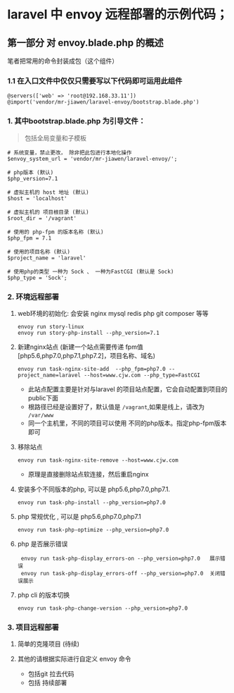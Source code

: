 # laravel 中 envoy 远程部署的示例代码；
## 第一部分 对 envoy.blade.php 的概述
笔者把常用的命令封装成包（这个组件）
### 1.1 在入口文件中仅仅只需要写以下代码即可运用此组件
```
@servers(['web' => 'root@192.168.33.11'])
@import('vendor/mr-jiawen/laravel-envoy/bootstrap.blade.php')
```

### 1. 其中bootstrap.blade.php 为引导文件：
> 包括全局变量和子模板

```$xslt
# 系统变量，禁止更改， 除非把此包进行本地化操作
$envoy_system_url = 'vendor/mr-jiawen/laravel-envoy/';
 
# php版本 (默认)
$php_version=7.1        

# 虚拟主机的 host 地址 (默认)
$host = 'localhost'            

# 虚拟主机的 项目根目录 (默认)
$root_dir = '/vagrant'         

# 使用的 php-fpm 的版本名称 (默认)
$php_fpm = 7.1        

# 使用的项目名称 (默认)
$project_name = 'laravel'   

# 使用php的类型 一种为 Sock 、 一种为FastCGI (默认是 Sock)
$php_type = 'Sock';
```
### 2. 环境远程部署
1. web环境的初始化: 会安装 nginx mysql redis php  git composer 等等
    ```$xslt
    envoy run story-linux
    envoy run story-php-install --php_version=7.1
    ```
3. 新建nginx站点 (新建一个站点需要传递 fpm值 [php5.6,php7.0,php7.1,php7.2]，项目名称、域名)
    ```$xslt    
    envoy run task-nginx-site-add  --php_fpm=php7.0 --project_name=laravel --host=www.cjw.com --php_type=FastCGI
    ```
    * 此站点配置主要是针对与laravel 的项目站点配置，它会自动配置到项目的public下面
    * 根路径已经是设置好了，默认值是 `/vagrant`,如果是线上，请改为 `/var/www`
    * 同一个主机里，不同的项目可以使用 不同的php版本。指定php-fpm版本即可
    
4. 移除站点
    ```$xslt
    envoy run task-nginx-site-remove --host=www.cjw.com
    ```
    * 原理是直接删除站点软连接，然后重启nginx
    
5. 安装多个不同版本的php, 可以是 php5.6,php7.0,php7.1.
    ```$xslt
    envoy run task-php-install --php_version=php7.0
    ```
6. php 常规优化 , 可以是 php5.6,php7.0,php7.1
    ```$xslt
    envoy run task-php-optimize --php_version=php7.0
    ```
7. php 是否展示错误
   ```$xslt
    envoy run task-php-display_errors-on --php_version=php7.0   展示错误
    envoy run task-php-display_errors-off --php_version=php7.0  关闭错误展示
    ```    
8. php cli 的版本切换
    ```$xslt
    envoy run task-php-change-version --php_version=php7.0  
    ```
    
### 3. 项目远程部署
1. 简单的克隆项目 (待续)
   
2. 其他的请根据实际进行自定义 envoy 命令
    * 包括git 拉去代码
    * 包括 持续部署